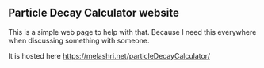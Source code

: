 ## Particle Decay Calculator website

This is a simple web page to help with that. Because I need this everywhere when discussing something with someone. 

It is hosted here
https://melashri.net/particleDecayCalculator/
